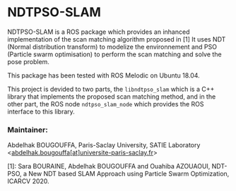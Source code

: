 NDTPSO-SLAM
===========

NDTPSO-SLAM is a ROS package which provides an inhanced implementation of the scan matching algorithm proposed in [1]
It uses NDT (Normal distribution transform) to modelize the environnement and PSO (Particle swarm
optimisation) to perform the scan matching and solve the pose problem.

This package has been tested with ROS Melodic on Ubuntu 18.04.

This project is devided to two parts, the `libndtpso_slam` which is a C++ library that implements the
proposed scan matching method, and in the other part, the ROS node `ndtpso_slam_node` which provides the ROS interface to this
library.

### Maintainer:
Abdelhak BOUGOUFFA, Paris-Saclay University, SATIE Laboratory <[abdelhak.bougouffa[at]universite-paris-saclay.fr](mailto:abdelhak.bougouffa@universite-paris-saclay.fr)>


[1]: Sara BOURAINE, Abdelhak BOUGOUFFA and Ouahiba AZOUAOUI, NDT-PSO, a New NDT based SLAM Approach using Particle Swarm Optimization, ICARCV 2020.
